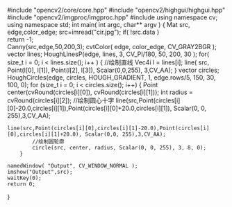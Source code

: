 #include "opencv2/core/core.hpp"
#include "opencv2/highgui/highgui.hpp"
#include "opencv2/imgproc/imgproc.hpp"
#include <iostream>
using namespace cv;
using namespace std;
int main( int argc, char** argv )
{
 	Mat src, edge,color_edge;
	src=imread("cir.jpg");
	if( !src.data )  
		return -1;  
	Canny(src,edge,50,200,3);
	cvtColor( edge, color_edge, CV_GRAY2BGR );
	vector<Vec4i> lines;
    HoughLinesP(edge, lines, 3, CV_PI/180, 50, 200, 30 );
    for( size_t i = 0; i < lines.size(); i++ )
    {
            //绘制直线
        Vec4i l = lines[i];
        line( src, Point(l[0], l[1]), Point(l[2], l[3]), Scalar(0,0,255), 3,CV_AA);
    }
   vector<Vec3f> circles;
        HoughCircles(edge, circles, HOUGH_GRADIENT, 1, edge.rows/5, 150, 30, 100, 0);
        for (size_t i = 0; i < circles.size(); i++)
        {
            Point center(cvRound(circles[i][0]), cvRound(circles[i][1]));
            int radius = cvRound(circles[i][2]);
            //绘制圆心十字
        line(src,Point(circles[i][0]-20.0,circles[i][1]),Point(circles[i][0]+20.0,circles[i][1]), Scalar(0, 0, 255),3,CV_AA);
	
	line(src,Point(circles[i][0],circles[i][1]-20.0),Point(circles[i][0],circles[i][1]+20.0), Scalar(0,0, 255),3,CV_AA);
            //绘制圆轮廓
            circle(src, center, radius, Scalar(0, 0, 255), 3, 8, 0);
        }

    namedWindow( "Output", CV_WINDOW_NORMAL );
    imshow("Output",src);
    waitKey(0);
    return 0;
}


